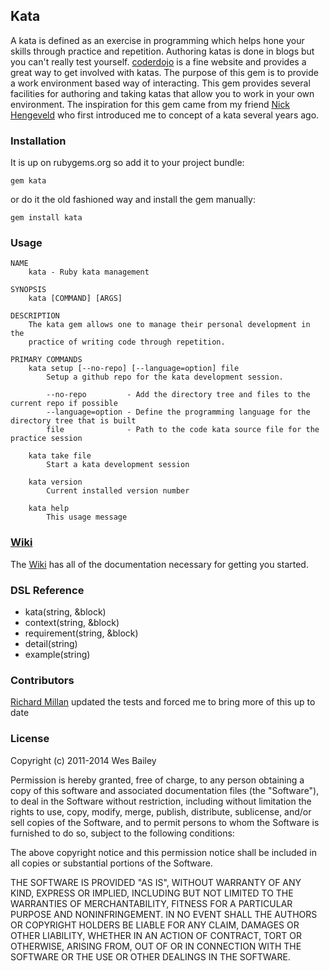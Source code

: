 ## Kata

A kata is defined as an exercise in programming which helps hone your skills through practice and
repetition. Authoring katas is done in blogs but you can't really test yourself. 
[coderdojo](http://www.coderdojo.com) is a fine website and provides a great way to get involved
with katas.  The purpose of this gem is to provide a work environment based way of interacting.
This gem provides several facilities for authoring and taking katas that allow you to work in your
own environment. The inspiration for this gem came from my friend [Nick
Hengeveld](https://github.com/nickh) who first introduced me to concept of a kata several years ago.

### Installation

It is up on rubygems.org so add it to your project bundle:

    gem kata

or do it the old fashioned way and install the gem manually:

    gem install kata

### Usage

    NAME
        kata - Ruby kata management

    SYNOPSIS
        kata [COMMAND] [ARGS]

    DESCRIPTION
        The kata gem allows one to manage their personal development in the
        practice of writing code through repetition.

    PRIMARY COMMANDS
        kata setup [--no-repo] [--language=option] file
            Setup a github repo for the kata development session.

            --no-repo         - Add the directory tree and files to the current repo if possible
            --language=option - Define the programming language for the directory tree that is built
            file              - Path to the code kata source file for the practice session

        kata take file
            Start a kata development session

        kata version
            Current installed version number

        kata help
            This usage message

### [Wiki](https://github.com/wbailey/kata/wiki)

The [Wiki](https://github.com/wbailey/kata/wiki) has all of the documentation necessary for getting you started.

### DSL Reference

* kata(string, &block)
* context(string, &block)
* requirement(string, &block)
* detail(string)
* example(string)

### Contributors

[Richard Millan](https://github.com/richardiux) updated the tests and forced me to bring more of this up to date

### License

Copyright (c) 2011-2014 Wes Bailey

Permission is hereby granted, free of charge, to any person obtaining a copy of this software and
associated documentation files (the "Software"), to deal in the Software without restriction,
including without limitation the rights to use, copy, modify, merge, publish, distribute,
sublicense, and/or sell copies of the Software, and to permit persons to whom the Software is
furnished to do so, subject to the following conditions:

The above copyright notice and this permission notice shall be included in all copies or substantial
portions of the Software.

THE SOFTWARE IS PROVIDED "AS IS", WITHOUT WARRANTY OF ANY KIND, EXPRESS OR IMPLIED, INCLUDING BUT
NOT LIMITED TO THE WARRANTIES OF MERCHANTABILITY, FITNESS FOR A PARTICULAR PURPOSE AND
NONINFRINGEMENT. IN NO EVENT SHALL THE AUTHORS OR COPYRIGHT HOLDERS BE LIABLE FOR ANY CLAIM, DAMAGES
OR OTHER LIABILITY, WHETHER IN AN ACTION OF CONTRACT, TORT OR OTHERWISE, ARISING FROM, OUT OF OR IN
CONNECTION WITH THE SOFTWARE OR THE USE OR OTHER DEALINGS IN THE SOFTWARE.

